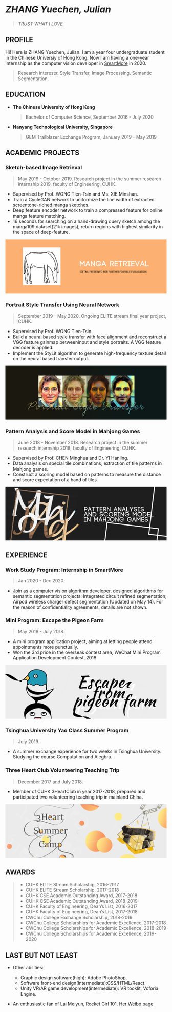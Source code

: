 # *ZHANG Yuechen, Julian*
>*TRUST WHAT I LOVE.*

## PROFILE
Hi! Here is ZHANG Yuechen, Julian. I am a year four undergraduate student in the Chinese Universiy of Hong Kong. Now I am having a one-year internship as the computer vision developer in [SmartMore](https://www.smartmore.com) in 2020.
>Research interests: Style Transfer, Image Processing, Semantic Segmentation.

## EDUCATION
- **The Chinese University of Hong Kong**
  > Bachelor of Computer Science, September 2016 - July 2020
- **Nanyang Technological University, Singapore**
  > GEM Trailblazer Exchange Program, January 2019 - May 2019

## ACADEMIC PROJECTS
### Sketch-based Image Retrieval
>May 2019 - October 2019. Research project in the summer research internship 2019, faculty of Engineering, CUHK.
- Supervised by Prof. WONG Tien-Tsin and Ms. XIE Minshan.
- Train a CycleGAN network to uniformize the line width of extracted screentone-riched manga sketches. 
- Deep feature encoder network to train a compressed feature for online manga feature matching.
- 16 seconds for searching on a hand-drawing query sketch among the manga109 dataset(21k images), return regions with highest similarity in the space of deep-feature.
  
![Sketch-based Image Retrieval Using Region Proposal Network](/img/004.jpg "Sketch-based Image Retrieval Using Region Proposal Network")

### Portrait Style Transfer Using Neural Network
>September 2019 - May 2020. Ongoing ELITE stream final year project, CUHK.
- Supervised by Prof. WONG Tien-Tsin.
- Build a neural based style transfer with face alignment and reconstruct a VGG feature gainmap betweeninput and style portraits. A VGG feature decoder is applied.
- Implement the StyLit algorithm to generate high-frequency texture detail on the neural based transfer output.
  
![Portrait Style Transfer Using Neural Network](/img/005.jpg "Portrait Style Transfer Using Neural Network")

### Pattern Analysis and Score Model in Mahjong Games
>June 2018 - November 2018. Research project in the summer research internship 2018, faculty of Engineering, CUHK.
- Supervised by Prof. CHEN Minghua and Dr. YI Hanling.
- Data analysis on special tile combinations, extraction of tile patterns in Mahjong games.
- Construct a scoring model based on patterns to measure the distance and score expectation of a hand of tiles.

![Pattern Analysis and Score Model in Mahjong Games](/img/002.jpg "Pattern Analysis and Score Model in Mahjong Games")

## EXPERIENCE
### Work Study Program: Internship in SmartMore
>Jan 2020 - Dec 2020.
- Join as a computer vision algorithm developer, designed algorithms for semantic segmentation projects: Integrated circuit refined segmentation; Airpod wireless charger defect segmentation (Updated on May 14). For the reason of confidentiality agreements, details are not shown.

### Mini Program: Escape the Pigeon Farm
>May 2018 - July 2018. 
- A mini program application project, aiming at letting people attend appointments more punctually.
- Won the 3rd price in the overseas contest area, WeChat Mini Program Application Development Contest, 2018.

![Mini Program: Escape the Pigeon Farm](/img/001.jpg "Mini Program: Escape the Pigeon Farm")
### Tsinghua University Yao Class Summer Program
> July 2019.
- A summer exchange experience for two weeks in Tsinghua University. Studying the course Computation and Alegbra.

### Three Heart Club Volunteering Teaching Trip
> December 2017 and July 2018.
- Member of CUHK 3HeartClub in year 2017-2018, prepared and participated two volunteering teaching trip in mainland China.
  
![Mini Program: Escape the Pigeon Farm](/img/003.jpg "Mini Program: Escape the Pigeon Farm")

## AWARDS
> - CUHK ELITE Stream Scholarship, 2016-2017
> - CUHK ELITE Stream Scholarship, 2017-2018
> - CUHK CSE Academic Outstanding Award, 2017-2018
> - CUHK CSE Academic Outstanding Award, 2018-2019
> - CUHK Faculty of Engineering, Dean’s List, 2016-2017
> - CUHK Faculty of Engineering, Dean’s List, 2017-2018
> - CWChu College Exchange Scholarship, 2018-2019
> - CWChu College Scholarships for Academic Excellence, 2017-2018
> - CWChu College Scholarships for Academic Excellence, 2018-2019
> - CWChu College Scholarships for Academic Excellence, 2019-2020


## LAST BUT NOT LEAST
- Other abilities: 
  - Graphic design software(high): Adobe PhotoShop. 
  - Software front-end design(intermediate):CSS/HTML/React. 
  - Unity VR/AR game development(intermediate): VR tooklit, Voforia Engine.
  
- An enthusiastic fan of Lai Meiyun, Rocket Girl 101. [Her Weibo page](https://www.weibo.com/p/1004065541182601)
  

<script type="text/javascript" id="clustrmaps" src="//clustrmaps.com/map_v2.js?d=pUXiGSWRZAOMyV4HZ4k_qeaaEmRtei5Nbmuno6ABr_o&cl=ffffff&w=a"></script>
